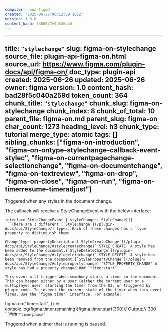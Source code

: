 ```yaml
---
compiler: noos-figma
created: '2025-06-27T06:12:59.185Z'
version: 1.0.0
content_hash: f360077e9d536da4
---
```

---
title: `"stylechange"`
slug: figma-on-stylechange
source_file: plugin-api-figma-on.html
source_url: https://www.figma.com/plugin-docs/api/figma-on/
doc_type: plugin-api
created: 2025-06-26
updated: 2025-06-26
owner: figma
version: 1.0
content_hash: bad28f5c040a259d
token_count: 364
chunk_title: `"stylechange"`
chunk_slug: figma-on-stylechange
chunk_index: 8
chunk_of_total: 10
parent_file: figma-on.md
parent_slug: figma-on
char_count: 1273
heading_level: h3
chunk_type: tutorial
merge_type: atomic
tags: []
sibling_chunks: ["figma-on-introduction", "figma-on-ontype-stylechange-callback-event-stylec", "figma-on-currentpagechange-selectionchange", "figma-on-documentchange", "figma-on-textreview", "figma-on-drop", "figma-on-close", "figma-on-run", "figma-on-timerresume-timeradjust"]
---

Triggered when any styles in the document change.

The callback will receive a StyleChangeEvent with the below interface:

```
interface StyleChangeEvent { styleChanges: StyleChange[]}
```There are 3 different [`StyleChange`](/plugin-docs/api/StyleChange/) types. Each of these changes has a `type` property to distinguish them:

Change`type` propertyDescription[`StyleCreateChange`](/plugin-docs/api/StyleChange/#stylecreatechange)`'STYLE_CREATE'`A style has been added to the document.[`StyleDeleteChange`](/plugin-docs/api/StyleChange/#styledeletechange)`'STYLE_DELETE'`A style has been removed from the document.[`StylePropertyChange`](/plugin-docs/api/StyleChange/#stylepropertychange)`'STYLE_PROPERTY_CHANGE'`A style has had a property changed.### `"timerstart"`

This event will trigger when somebody starts a timer in the document. This can happen either by a user (either the current user or a multiplayer user) starting the timer from the UI, or triggered by plugin code. To inspect the current state of the timer when this event fires, use the `figma.timer` interface. For example:

```
figma.on("timerstart", () => console.log(figma.timer.remaining))figma.timer.start(300)// Output:// 300
```### `"timerpause"`

Triggered when a timer that is running is paused.
